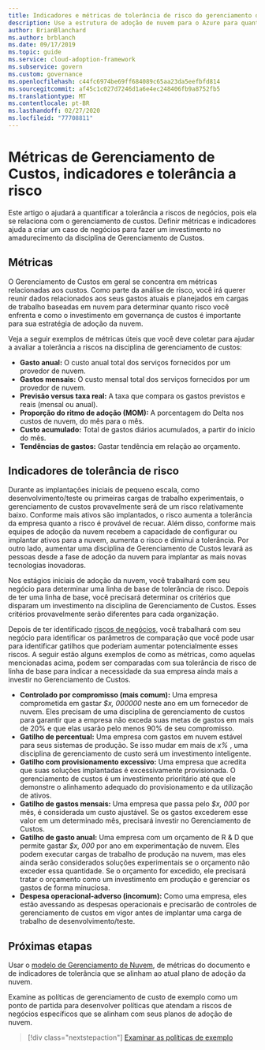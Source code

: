 ```yaml
---
title: Indicadores e métricas de tolerância de risco do gerenciamento de custos
description: Use a estrutura de adoção de nuvem para o Azure para quantificar as métricas de tolerância a riscos de gerenciamento de custos e os indicadores em relação à governança de nuvem.
author: BrianBlanchard
ms.author: brblanch
ms.date: 09/17/2019
ms.topic: guide
ms.service: cloud-adoption-framework
ms.subservice: govern
ms.custom: governance
ms.openlocfilehash: c44fc6974be69ff684089c65aa23da5eefbfd814
ms.sourcegitcommit: af45c1c027d7246d1a6e4ec248406fb9a8752fb5
ms.translationtype: MT
ms.contentlocale: pt-BR
ms.lasthandoff: 02/27/2020
ms.locfileid: "77708811"
---
```

# <a name="cost-management-metrics-indicators-and-risk-tolerance"></a>Métricas de Gerenciamento de Custos, indicadores e tolerância a risco

Este artigo o ajudará a quantificar a tolerância a riscos de negócios, pois ela se relaciona com o gerenciamento de custos. Definir métricas e indicadores ajuda a criar um caso de negócios para fazer um investimento no amadurecimento da disciplina de Gerenciamento de Custos.

## <a name="metrics"></a>Métricas

O Gerenciamento de Custos em geral se concentra em métricas relacionadas aos custos. Como parte da análise de risco, você irá querer reunir dados relacionados aos seus gastos atuais e planejados em cargas de trabalho baseadas em nuvem para determinar quanto risco você enfrenta e como o investimento em governança de custos é importante para sua estratégia de adoção da nuvem.

Veja a seguir exemplos de métricas úteis que você deve coletar para ajudar a avaliar a tolerância a riscos na disciplina de gerenciamento de custos:

- **Gasto anual:** O custo anual total dos serviços fornecidos por um provedor de nuvem.
- **Gastos mensais:** O custo mensal total dos serviços fornecidos por um provedor de nuvem.
- **Previsão versus taxa real:** A taxa que compara os gastos previstos e reais (mensal ou anual).
- **Proporção do ritmo de adoção (MOM):** A porcentagem do Delta nos custos de nuvem, do mês para o mês.
- **Custo acumulado:** Total de gastos diários acumulados, a partir do início do mês.
- **Tendências de gastos:** Gastar tendência em relação ao orçamento.

## <a name="risk-tolerance-indicators"></a>Indicadores de tolerância de risco

Durante as implantações iniciais de pequeno escala, como desenvolvimento/teste ou primeiras cargas de trabalho experimentais, o gerenciamento de custos provavelmente será de um risco relativamente baixo. Conforme mais ativos são implantados, o risco aumenta a tolerância da empresa quanto a risco é provável de recuar. Além disso, conforme mais equipes de adoção da nuvem recebem a capacidade de configurar ou implantar ativos para a nuvem, aumenta o risco e diminui a tolerância. Por outro lado, aumentar uma disciplina de Gerenciamento de Custos levará as pessoas desde a fase de adoção da nuvem para implantar as mais novas tecnologias inovadoras.

Nos estágios iniciais de adoção da nuvem, você trabalhará com seu negócio para determinar uma linha de base de tolerância de risco. Depois de ter uma linha de base, você precisará determinar os critérios que disparam um investimento na disciplina de Gerenciamento de Custos. Esses critérios provavelmente serão diferentes para cada organização.

Depois de ter identificado [riscos de negócios](./business-risks.md), você trabalhará com seu negócio para identificar os parâmetros de comparação que você pode usar para identificar gatilhos que poderiam aumentar potencialmente esses riscos. A seguir estão alguns exemplos de como as métricas, como aquelas mencionadas acima, podem ser comparadas com sua tolerância de risco de linha de base para indicar a necessidade da sua empresa ainda mais a investir no Gerenciamento de Custos.

- **Controlado por compromisso (mais comum):** Uma empresa comprometida em gastar _$x, 000000_ neste ano em um fornecedor de nuvem. Eles precisam de uma disciplina de gerenciamento de custos para garantir que a empresa não exceda suas metas de gastos em mais de 20% e que elas usarão pelo menos 90% de seu compromisso.
- **Gatilho de percentual:** Uma empresa com gastos em nuvem estável para seus sistemas de produção. Se isso mudar em mais de _x%_ , uma disciplina de gerenciamento de custo será um investimento inteligente.
- **Gatilho com provisionamento excessivo:** Uma empresa que acredita que suas soluções implantadas é excessivamente provisionada. O gerenciamento de custos é um investimento prioritário até que ele demonstre o alinhamento adequado do provisionamento e da utilização de ativos.
- **Gatilho de gastos mensais:** Uma empresa que passa pelo _$x, 000_ por mês, é considerada um custo ajustável. Se os gastos excederem esse valor em um determinado mês, precisará investir no Gerenciamento de Custos.
- **Gatilho de gasto anual:** Uma empresa com um orçamento de R & D que permite gastar _$x, 000_ por ano em experimentação de nuvem. Eles podem executar cargas de trabalho de produção na nuvem, mas eles ainda serão considerados soluções experimentais se o orçamento não exceder essa quantidade. Se o orçamento for excedido, ele precisará tratar o orçamento como um investimento em produção e gerenciar os gastos de forma minuciosa.
- **Despesa operacional-adverso (incomum):** Como uma empresa, eles estão avessando as despesas operacionais e precisarão de controles de gerenciamento de custos em vigor antes de implantar uma carga de trabalho de desenvolvimento/teste.

## <a name="next-steps"></a>Próximas etapas

Usar o [modelo de Gerenciamento de Nuvem](./template.md), de métricas do documento e de indicadores de tolerância que se alinham ao atual plano de adoção da nuvem.

Examine as políticas de gerenciamento de custo de exemplo como um ponto de partida para desenvolver políticas que atendam a riscos de negócios específicos que se alinham com seus planos de adoção de nuvem.

> [!div class="nextstepaction"]
> [Examinar as políticas de exemplo](./policy-statements.md)
